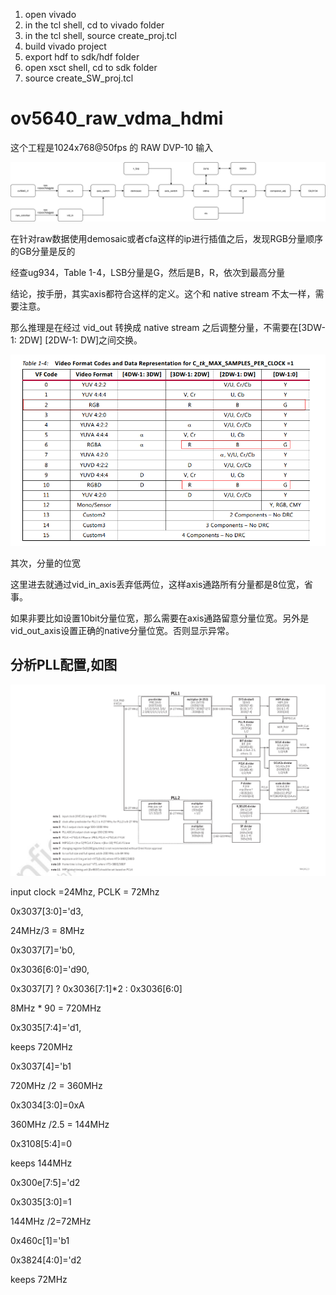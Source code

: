 1. open vivado
2. in the tcl shell, cd to vivado folder
3. in the tcl shell, source create_proj.tcl
4. build vivado project
5. export hdf to sdk/hdf folder
6. open xsct shell, cd to sdk folder
7. source create_SW_proj.tcl

# ov5640_raw_vdma_hdmi

这个工程是1024x768@50fps 的 RAW DVP-10 输入

![](images/raw_ov5640_colorbar_vdma_hdmi.png)

在针对raw数据使用demosaic或者cfa这样的ip进行插值之后，发现RGB分量顺序的GB分量是反的

经查ug934，Table 1-4，LSB分量是G，然后是B，R，依次到最高分量

结论，按手册，其实axis都符合这样的定义。这个和 native stream 不太一样，需要注意。

那么推理是在经过 vid_out 转换成 native stream 之后调整分量，不需要在[3DW-1: 2DW] [2DW-1: DW]之间交换。

![](images/axis_RGB.png)

其次，分量的位宽

这里进去就通过vid_in_axis丢弃低两位，这样axis通路所有分量都是8位宽，省事。

如果非要比如设置10bit分量位宽，那么需要在axis通路留意分量位宽。另外是vid_out_axis设置正确的native分量位宽。否则显示异常。

## 分析PLL配置,如图

![](images/ov5640_PLL_config.png)

input clock =24Mhz, PCLK = 72Mhz


0x3037[3:0]='d3,

24MHz/3 = 8MHz


0x3037[7]='b0,

0x3036[6:0]='d90,

0x3037[7] ? 0x3036[7:1]*2 : 0x3036[6:0]

8MHz * 90 = 720MHz


0x3035[7:4]='d1,

keeps 720MHz


0x3037[4]='b1

720MHz /2 = 360MHz


0x3034[3:0]=0xA

360MHz /2.5 = 144MHz


0x3108[5:4]=0

keeps 144MHz


0x300e[7:5]='d2

0x3035[3:0]=1

144MHz /2=72MHz


0x460c[1]='b1

0x3824[4:0]='d2

keeps 72MHz


